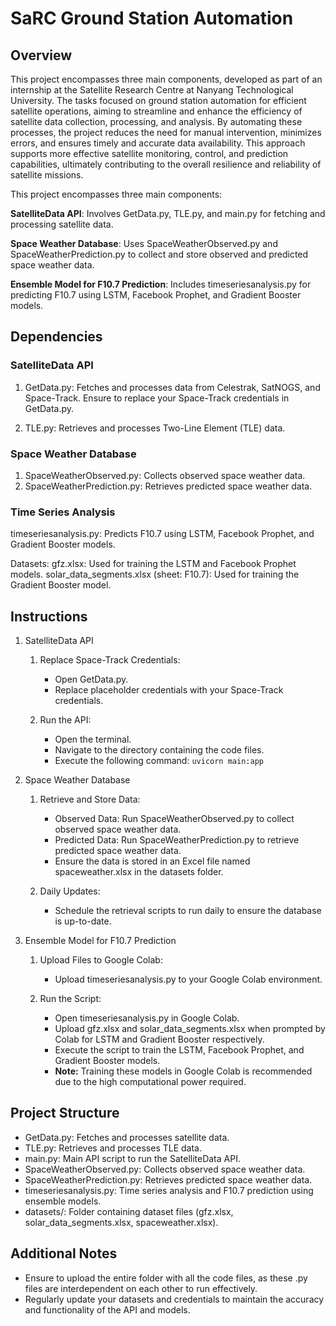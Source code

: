 # SaRC Ground Station Automation

## Overview
This project encompasses three main components, developed as part of an internship at the Satellite Research Centre at Nanyang Technological University. The tasks focused on ground station automation for efficient satellite operations, aiming to streamline and enhance the efficiency of satellite data collection, processing, and analysis. By automating these processes, the project reduces the need for manual intervention, minimizes errors, and ensures timely and accurate data availability. This approach supports more effective satellite monitoring, control, and prediction capabilities, ultimately contributing to the overall resilience and reliability of satellite missions.

This project encompasses three main components:

**SatelliteData API**: Involves GetData.py, TLE.py, and main.py for fetching and processing satellite data.

**Space Weather Database**: Uses SpaceWeatherObserved.py and SpaceWeatherPrediction.py to collect and store observed and predicted space weather data.

**Ensemble Model for F10.7 Prediction**: Includes timeseriesanalysis.py for predicting F10.7 using LSTM, Facebook Prophet, and Gradient Booster models.


## Dependencies
### SatelliteData API

1. GetData.py: Fetches and processes data from Celestrak, SatNOGS, and Space-Track. Ensure to replace your Space-Track credentials  in GetData.py.

2. TLE.py: Retrieves and processes Two-Line Element (TLE) data.

### Space Weather Database

1. SpaceWeatherObserved.py: Collects observed space weather data.
2. SpaceWeatherPrediction.py: Retrieves predicted space weather data.

### Time Series Analysis
timeseriesanalysis.py: Predicts F10.7 using LSTM, Facebook Prophet, and Gradient Booster models.

Datasets:
gfz.xlsx: Used for training the LSTM and Facebook Prophet models.
solar_data_segments.xlsx (sheet: F10.7): Used for training the Gradient Booster model.

## Instructions
1. SatelliteData API
    1. Replace Space-Track Credentials:

        - Open GetData.py.
        - Replace placeholder credentials with your Space-Track credentials.


    2. Run the API:

        - Open the terminal.
        - Navigate to the directory containing the code files.
        - Execute the following command:
        `uvicorn main:app
`
2. Space Weather Database
    1. Retrieve and Store Data:

        - Observed Data: Run SpaceWeatherObserved.py to collect observed space weather data.
        - Predicted Data: Run SpaceWeatherPrediction.py to retrieve predicted space weather data.
        - Ensure the data is stored in an Excel file named spaceweather.xlsx in the datasets folder.


    2. Daily Updates:

        - Schedule the retrieval scripts to run daily to ensure the database is up-to-date.

3. Ensemble Model for F10.7 Prediction
    1. Upload Files to Google Colab:

        - Upload timeseriesanalysis.py to your Google Colab environment.

    2. Run the Script:

        - Open timeseriesanalysis.py in Google Colab.
        - Upload gfz.xlsx and solar_data_segments.xlsx when prompted by Colab for LSTM and Gradient Booster respectively. 
        - Execute the script to train the LSTM, Facebook Prophet, and Gradient Booster models.
        - **Note:** Training these models in Google Colab is recommended due to the high computational power required.



## Project Structure

- GetData.py: Fetches and processes satellite data.
- TLE.py: Retrieves and processes TLE data.
- main.py: Main API script to run the SatelliteData API.
- SpaceWeatherObserved.py: Collects observed space weather data.
- SpaceWeatherPrediction.py: Retrieves predicted space weather data.
- timeseriesanalysis.py: Time series analysis and F10.7 prediction using ensemble models.
- datasets/: Folder containing dataset files (gfz.xlsx, solar_data_segments.xlsx, spaceweather.xlsx).

## Additional Notes

- Ensure to upload the entire folder with all the code files, as these .py files are interdependent on each other to run effectively.
- Regularly update your datasets and credentials to maintain the accuracy and functionality of the API and models.
